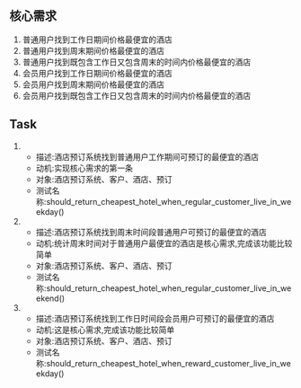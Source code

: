 ## 核心需求
1. 普通用户找到工作日期间价格最便宜的酒店
2. 普通用户找到周末期间价格最便宜的酒店
3. 普通用户找到既包含工作日又包含周末的时间内价格最便宜的酒店
4. 会员用户找到工作日期间价格最便宜的酒店
5. 会员用户找到周末期间价格最便宜的酒店
6. 会员用户找到既包含工作日又包含周末的时间内价格最便宜的酒店

## Task
1. 
    - 描述:酒店预订系统找到普通用户工作期间可预订的最便宜的酒店
    - 动机:实现核心需求的第一条
    - 对象:酒店预订系统、客户、酒店、预订
    - 测试名称:should_return_cheapest_hotel_when_regular_customer_live_in_weekday()
2.
    - 描述:酒店预订系统找到周末时间段普通用户可预订的最便宜的酒店
    - 动机:统计周末时间对于普通用户最便宜的酒店是核心需求,完成该功能比较简单
    - 对象:酒店预订系统、客户、酒店、预订
    - 测试名称:should_return_cheapest_hotel_when_regular_customer_live_in_weekend()
3.
    - 描述:酒店预订系统找到工作日时间段会员用户可预订的最便宜的酒店
    - 动机:这是核心需求,完成该功能比较简单
    - 对象:酒店预订系统、客户、酒店、预订
    - 测试名称:should_return_cheapest_hotel_when_reward_customer_live_in_weekday()